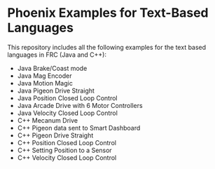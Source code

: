 # Phoenix Examples for Text-Based Languages

This repository includes all the following examples for the text based languages in FRC (Java and C++):
- Java Brake/Coast mode
- Java Mag Encoder
- Java Motion Magic
- Java Pigeon Drive Straight
- Java Position Closed Loop Control
- Java Arcade Drive with 6 Motor Controllers
- Java Velocity Closed Loop Control
- C++ Mecanum Drive
- C++ Pigeon data sent to Smart Dashboard
- C++ Pigeon Drive Straight
- C++ Position Closed Loop Control
- C++ Setting Position to a Sensor
- C++ Velocity Closed Loop Control
